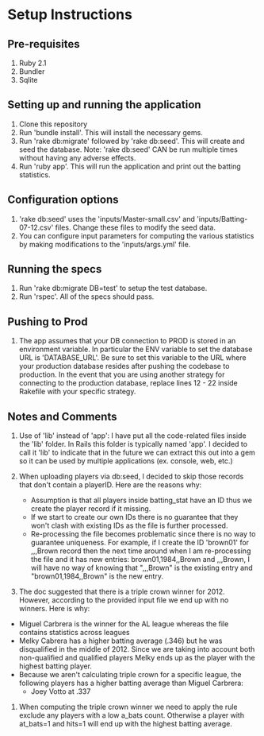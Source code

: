 # Setup Instructions

## Pre-requisites

1. Ruby 2.1
1. Bundler
1. Sqlite

## Setting up and running the application

1. Clone this repository
1. Run 'bundle install'.  This will install the necessary gems.
1. Run 'rake db:migrate' followed by 'rake db:seed'.  This will create and seed the database. Note: 'rake db:seed' CAN be run multiple times without having any adverse effects.
1. Run 'ruby app'. This will run the application and print out the batting statistics.

## Configuration options

1. 'rake db:seed' uses the 'inputs/Master-small.csv' and 'inputs/Batting-07-12.csv' files.  Change these files to modify the seed data.
1. You can configure input parameters for computing the various statistics by making modifications to the 'inputs/args.yml' file.

## Running the specs

1. Run 'rake db:migrate DB=test' to setup the test database.
1. Run 'rspec'.  All of the specs should pass.

## Pushing to Prod

1. The app assumes that your DB connection to PROD is stored in an environment variable.  In particular the ENV variable to set the database URL is 'DATABASE_URL'.  Be sure to set this variable to the URL where your production database resides after pushing the codebase to production.  In the event that you are using another strategy for connecting to the production database, replace lines 12 - 22 inside Rakefile with your specific strategy.

## Notes and Comments

1.  Use of 'lib' instead of 'app': I have put all the code-related files inside the 'lib' folder.  In Rails this folder is typically named 'app'.  I decided to call it 'lib' to indicate that in the future we can extract this out into a gem so it can be used by multiple applications (ex. console, web, etc.)

1.  When uploading players via db:seed, I decided to skip those records that don't contain a playerID. Here are the reasons why:
    - Assumption is that all players inside batting_stat have an ID thus we create the player record if it missing.  
    - If we start to create our own IDs there is no guarantee that they won't clash with existing IDs as the file is further processed.
    - Re-processing the file becomes problematic since there is no way to guarantee uniqueness.  For example, if I create the ID 'brown01' for
        ,,,Brown record
      then the next time around when I am re-processing the file and it has new entries:
        brown01,1984,,Brown and
        ,,,Brown,
      I will have no way of knowing that ",,,Brown" is the existing entry and "brown01,1984,,Brown" is the new entry.

1.  The doc suggested that there is a triple crown winner for 2012.  However, according to the provided input file we end up with no winners. Here is why:
  - Miguel Carbrera is the winner for the AL league whereas the file contains statistics across leagues
  - Melky Cabrera has a higher batting average (.346) but he was disqualified in the middle of 2012.  Since we are taking into account both non-qualified and qualified players Melky ends up as the player with the highest batting player.
  - Because we aren't calculating triple crown for a specific league, the following players
  has a higher batting average than Miguel Carbrera:
    - Joey Votto at .337
  
1. When computing the triple crown winner we need to apply the rule exclude any players with a low a_bats count.  Otherwise a player with at_bats=1 and hits=1 will end up with the highest batting average.
    